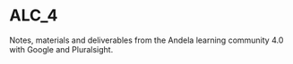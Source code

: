 # ALC_4
Notes, materials and deliverables from the Andela learning community 4.0 with Google and Pluralsight.
